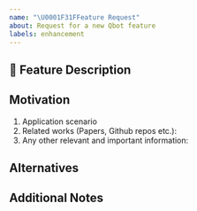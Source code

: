 ```yaml
---
name: "\U0001F31FFeature Request"
about: Request for a new Qbot feature
labels: enhancement
---
```

## 🌟 Feature Description

<!-- A clear and concise description of the feature proposal -->

## Motivation

1. Application scenario
2. Related works (Papers, Github repos etc.):
3. Any other relevant and important information:

<!-- Please describe why the feature is important. -->

## Alternatives

<!-- A short description of any alternative solutions or features you've considered. -->

## Additional Notes

<!-- Add any other context or screenshots about the feature request here. -->
